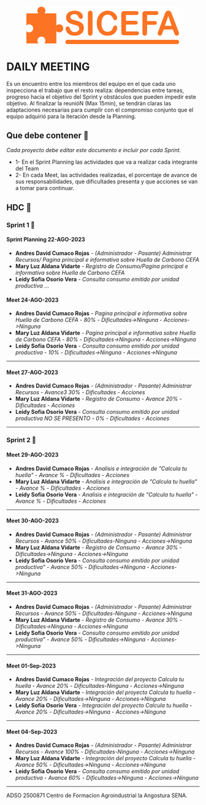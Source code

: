 <p align="center"><a href="https://laravel.com" target="_blank"><img src="https://github.com/dmendezp/sicefa/blob/fabrica/public/general/images/Group1.png" width="400"></a></p>

# DAILY MEETING

Es un encuentro entre los miembros del equipo en el que cada uno inspecciona el trabajo que el resto realiza: dependencias entre tareas, progreso hacia el objetivo del Sprint y obstáculos que pueden impedir este objetivo. Al finalizar la reunióN (Max 15min), se tendrán claras las adaptaciones necesarias para cumplir con el compromiso conjunto que el equipo adquirió para la iteración desde la Planning.

## Que debe contener 🚀

_Cada proyecto debe editar este documento e incluir por cada Sprint._
*  1- En el Sprint Planning las actividades que va a realizar cada integrante del Team
*  2- En cada Meet, las actividades realizadas, el porcentaje de avance de sus responsabilidades, que dificultades presenta y que acciones se van a tomar para continuar.

<!-- Mira **Deployment** para conocer como desplegar el proyecto. -->
## HDC 📌

### Sprint 1 🔄
#### Sprint Planning 22-AGO-2023
* **Andres David Cumaco Rojas** - *(Administrador - Pasante) Administrar Recursos/ Pagina principal e informativa sobre Huella de Carbono CEFA*
* **Mary Luz Aldana Vidarte** - *Registro de Consumo/Pagina principal e informativa sobre Huella de Carbono CEFA*
* **Leidy Sofia Osorio Vera** - *Consulta consumo emitido por unidad productiva*
...
#### Meet 24-AGO-2023
* **Andres David Cumaco Rojas** - *Pagina principal e informativa sobre Huella de Carbono CEFA* - *80%* - *Dificultades->Ninguna* - *Acciones->Ninguna*
* **Mary Luz Aldana Vidarte** - *Pagina principal e informativa sobre Huella de Carbono CEFA* - *80%* - *Dificultades->Ninguna* - *Acciones->Ninguna*
* **Leidy Sofia Osorio Vera** - *Consulta consumo emitido por unidad productiva* - *10%* - *Dificultades->Ninguna* - *Acciones->Ninguna*

---
#### Meet 27-AGO-2023
* **Andres David Cumaco Rojas** - *(Administrador - Pasante) Administrar Recursos* - *Avance3 30%* - *Dificultades* - *Acciones*
* **Mary Luz Aldana Vidarte** - *Registro de Consumo* - *Avance 20%* - *Dificultades* - *Acciones*
* **Leidy Sofia Osorio Vera** - *Consulta consumo emitido por unidad productiva NO SE PRESENTO* - *0%* - *Dificultades* - *Acciones*
---

### Sprint 2 🔄
#### Meet 29-AGO-2023
* **Andres David Cumaco Rojas** - *Analisis e integración de "Calcula tu huella"* - *Avance %* - *Dificultades* - *Acciones*
* **Mary Luz Aldana Vidarte** - *Analisis e integración de "Calcula tu huella"* - *Avance %* - *Dificultades* - *Acciones*
* **Leidy Sofia Osorio Vera** - *Analisis e integración de "Calcula tu huella"* - *Avance %* - *Dificultades* - *Acciones*
---
#### Meet 30-AGO-2023
* **Andres David Cumaco Rojas** - *(Administrador - Pasante) Administrar Recursos* - *Avance 50%* - *Dificultades-Ninguna* - *Acciones->Ninguna*
* **Mary Luz Aldana Vidarte** - *Registro de Consumo* - *Avance 30%* - *Dificultades->Ninguna* - *Acciones->Ninguna*
* **Leidy Sofia Osorio Vera** - *Consulta consumo emitido por unidad productiva"* - *Avance 50%* - *Dificultades->Ninguna* - *Acciones->Ninguna*
---

#### Meet 31-AGO-2023
* **Andres David Cumaco Rojas** - *(Administrador - Pasante) Administrar Recursos* - *Avance 50%* - *Dificultades-Ninguna* - *Acciones->Ninguna*
* **Mary Luz Aldana Vidarte** - *Registro de Consumo* - *Avance 30%* - *Dificultades->Ninguna* - *Acciones->Ninguna*
* **Leidy Sofia Osorio Vera** - *Consulta consumo emitido por unidad productiva"* - *Avance 50%* - *Dificultades->Ninguna* - *Acciones->Ninguna*
---
#### Meet 01-Sep-2023
* **Andres David Cumaco Rojas** - *Integración del proyecto Calcula tu huella* - *Avance 20%* - *Dificultades-Ninguna* - *Acciones->Ninguna*
* **Mary Luz Aldana Vidarte** - *Integración del proyecto Calcula tu huella* - *Avance 20%* - *Dificultades->Ninguna* - *Acciones->Ninguna*
* **Leidy Sofia Osorio Vera** - *Integración del proyecto Calcula tu huella* - *Avance 20%* - *Dificultades->Ninguna* - *Acciones->Ninguna*
---

#### Meet 04-Sep-2023
* **Andres David Cumaco Rojas** - *(Administrador - Pasante) Administrar Recursos* - *Avance 100%* - *Dificultades-Ninguna* - *Acciones->Ninguna*
* **Mary Luz Aldana Vidarte** - *Integración del proyecto Calcula tu huella* - *Avance 50%* - *Dificultades->Ninguna* - *Acciones->Ninguna*
* **Leidy Sofia Osorio Vera** - *Consulta consumo emitido por unidad productiva* - *Avance 60%* - *Dificultades->Ninguna* - *Acciones->Ninguna*
---

ADSO 2500871
Centro de Formacion Agroindustrial la Angostura SENA.
